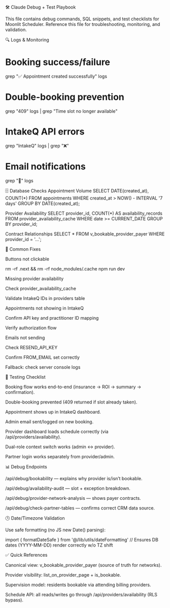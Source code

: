 🛠️ Claude Debug + Test Playbook

This file contains debug commands, SQL snippets, and test checklists for Moonlit Scheduler.
Reference this file for troubleshooting, monitoring, and validation.

🔍 Logs & Monitoring
# Booking success/failure
grep "✅ Appointment created successfully" logs

# Double-booking prevention
grep "409" logs | grep "Time slot no longer available"

# IntakeQ API errors
grep "IntakeQ" logs | grep "❌"

# Email notifications
grep "📧" logs

🗄️ Database Checks
Appointment Volume
SELECT DATE(created_at), COUNT(*)
FROM appointments
WHERE created_at > NOW() - INTERVAL '7 days'
GROUP BY DATE(created_at);

Provider Availability
SELECT provider_id, COUNT(*) AS availability_records
FROM provider_availability_cache
WHERE date >= CURRENT_DATE
GROUP BY provider_id;

Contract Relationships
SELECT *
FROM v_bookable_provider_payer
WHERE provider_id = '...';

🚨 Common Fixes

Buttons not clickable

rm -rf .next && rm -rf node_modules/.cache
npm run dev


Missing provider availability

Check provider_availability_cache

Validate IntakeQ IDs in providers table

Appointments not showing in IntakeQ

Confirm API key and practitioner ID mapping

Verify authorization flow

Emails not sending

Check RESEND_API_KEY

Confirm FROM_EMAIL set correctly

Fallback: check server console logs

🧪 Testing Checklist

Booking flow works end-to-end (insurance → ROI → summary → confirmation).

Double-booking prevented (409 returned if slot already taken).

Appointment shows up in IntakeQ dashboard.

Admin email sent/logged on new booking.

Provider dashboard loads schedule correctly (via /api/providers/availability).

Dual-role context switch works (admin ↔ provider).

Partner login works separately from provider/admin.

📊 Debug Endpoints

/api/debug/bookability — explains why provider is/isn’t bookable.

/api/debug/availability-audit — slot + exception breakdown.

/api/debug/provider-network-analysis — shows payer contracts.

/api/debug/check-partner-tables — confirms correct CRM data source.

🕒 Date/Timezone Validation

Use safe formatting (no JS new Date() parsing):

import { formatDateSafe } from '@/lib/utils/dateFormatting'
// Ensures DB dates (YYYY-MM-DD) render correctly w/o TZ shift

✅ Quick References

Canonical view: v_bookable_provider_payer (source of truth for networks).

Provider visibility: list_on_provider_page + is_bookable.

Supervision model: residents bookable via attending billing providers.

Schedule API: all reads/writes go through /api/providers/availability (RLS bypass).

